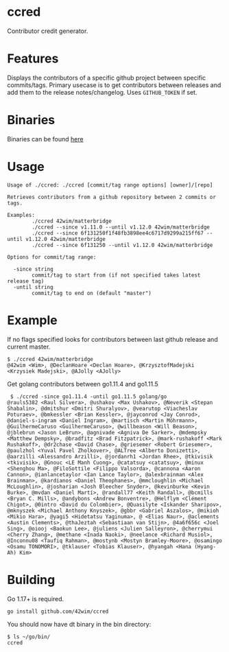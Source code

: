 # ccred

Contributor credit generator.

# Features
Displays the contributors of a specific github project between specific commits/tags.
Primary usecase is to get contributors between releases and add them to the release notes/changelog.
Uses `GITHUB_TOKEN` if set.

# Binaries
Binaries can be found [here](https://github.com/42wim/ccred/releases/)

# Usage
```
Usage of ./ccred: ./ccred [commit/tag range options] [owner]/[repo]

Retrieves contributors from a github repository between 2 commits or tags.

Examples:
        ./ccred 42wim/matterbridge
        ./ccred --since v1.11.0 --until v1.12.0 42wim/matterbridge
        ./ccred --since 6f131250f1f48fb3898ee4c6717d9299a215ff67 --until v1.12.0 42wim/matterbridge
        ./ccred --since 6f131250 --until v1.12.0 42wim/matterbridge

Options for commit/tag range:

  -since string
        commit/tag to start from (if not specified takes latest release tag)
  -until string
        commit/tag to end on (default "master")
```

# Example
If no flags specified looks for contributors between last github release and current master.

```
$ ./ccred 42wim/matterbridge
@42wim <Wim>, @DeclanHoare <Declan Hoare>, @KrzysztofMadejski <Krzysiek Madejski>, @AJolly <AJolly>
```

Get golang contributors between go1.11.4 and go1.11.5

```
 $ ./ccred -since go1.11.4 -until go1.11.5 golang/go
@rauls5382 <Raul Silvera>, @ushakov <Max Ushakov>, @Neverik <Stepan Shabalin>, @dmitshur <Dmitri Shuralyov>, @vearutop <Viacheslav Poturaev>, @bmkessler <Brian Kessler>, @jayconrod <Jay Conrod>, @daniel-s-ingram <Daniel Ingram>, @martisch <Martin Möhrmann>, @GuilhermeCaruso <GuilhermeCaruso>, @willbeason <Will Beason>, @jblebrun <Jason LeBrun>, @agnivade <Agniva De Sarker>, @mdempsky <Matthew Dempsky>, @bradfitz <Brad Fitzpatrick>, @mark-rushakoff <Mark Rushakoff>, @dr2chase <David Chase>, @griesemer <Robert Griesemer>, @paulzhol <Yuval Pavel Zholkover>, @ALTree <Alberto Donizetti>, @aarzilli <Alessandro Arzilli>, @jordanrh1 <Jordan Rhee>, @tkivisik <tkivisik>, @Gnouc <LE Manh Cuong>, @catatsuy <catatsuy>, @minux <Shenghou Ma>, @FiloSottile <Filippo Valsorda>, @cannona <Aaron Cannon>, @ianlancetaylor <Ian Lance Taylor>, @alexbrainman <Alex Brainman>, @kardianos <Daniel Theophanes>, @mmcloughlin <Michael McLoughlin>, @josharian <Josh Bleecher Snyder>, @kevinburke <Kevin Burke>, @mvdan <Daniel Martí>, @randall77 <Keith Randall>, @bcmills <Bryan C. Mills>, @andybons <Andrew Bonventre>, @Helflym <Clément Chigot>, @0intro <David du Colombier>, @Quasilyte <Iskander Sharipov>, @mknyszek <Michael Anthony Knyszek>, @gbbr <Gabriel Aszalos>, @mikioh <Mikio Hara>, @yagi5 <Hidetatsu Yaginuma>, @ <Elias Naur>, @aclements <Austin Clements>, @thaJeztah <Sebastiaan van Stijn>, @4a6f656c <Joel Sing>, @oiooj <Baokun Lee>, @juliens <Julien Salleyron>, @cherrymui <Cherry Zhang>, @methane <Inada Naoki>, @neelance <Richard Musiol>, @Inconnu08 <Taufiq Rahman>, @mostynb <Mostyn Bramley-Moore>, @osamingo <Osamu TONOMORI>, @tklauser <Tobias Klauser>, @hyangah <Hana (Hyang-Ah) Kim>
```


# Building
Go 1.17+ is required.

```
go install github.com/42wim/ccred
```

You should now have dt binary in the bin directory:

```
$ ls ~/go/bin/
ccred
```
